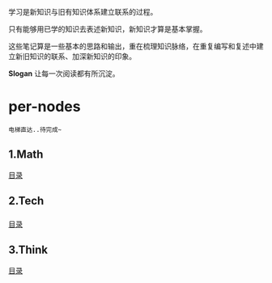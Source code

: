 学习是新知识与旧有知识体系建立联系的过程。

只有能够用已学的知识去表述新知识，新知识才算是基本掌握。

这些笔记算是一些基本的思路和输出，重在梳理知识脉络，在重复编写和复述中建立新旧知识的联系、加深新知识的印象。

**Slogan** 让每一次阅读都有所沉淀。

# per-nodes

`电梯直达..待完成~`

## 1.Math

  [目录](./docs/math)
  

## 2.Tech

### 
  [目录](./docs/tech)
  

## 3.Think

  [目录](./docs/think)